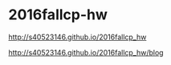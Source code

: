 # 2016fallcp-hw

http://s40523146.github.io/2016fallcp_hw

http://s40523146.github.io/2016fallcp_hw/blog
